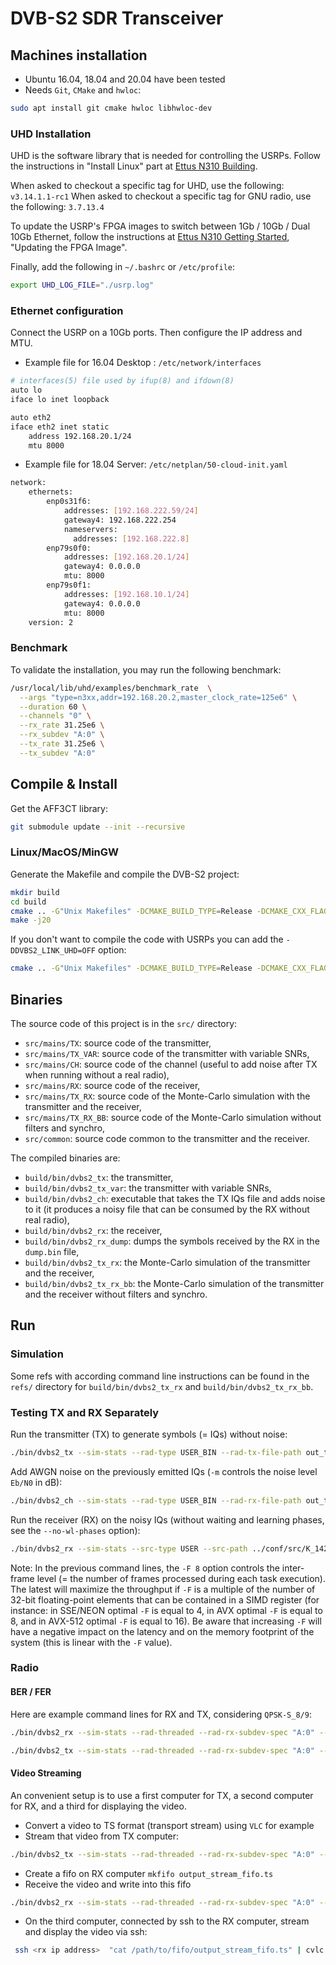 # DVB-S2 SDR Transceiver

## Machines installation

- Ubuntu 16.04, 18.04 and 20.04 have been tested
- Needs `Git`, `CMake` and `hwloc`:

```bash
sudo apt install git cmake hwloc libhwloc-dev
```

### UHD Installation

UHD is the software library that is needed for controlling the USRPs. Follow the
instructions in "Install Linux" part at
[Ettus N310 Building](https://kb.ettus.com/Building_and_Installing_the_USRP_Open-Source_Toolchain_(UHD_and_GNU_Radio)_on_Linux).

When asked to checkout a specific tag for UHD, use the following:
`v3.14.1.1-rc1`
When asked to checkout a specific tag for GNU radio, use the following:
`3.7.13.4`

To update the USRP's FPGA images to switch between 1Gb / 10Gb / Dual 10Gb
Ethernet, follow the instructions at
[Ettus N310 Getting Started](https://kb.ettus.com/USRP_N300/N310/N320/N321_Getting_Started_Guide),
"Updating the FPGA Image".

Finally, add the following in `~/.bashrc` or `/etc/profile`:

```bash
export UHD_LOG_FILE="./usrp.log"
```

### Ethernet configuration

Connect the USRP on a 10Gb ports. Then configure the IP address and MTU.

- Example file for 16.04 Desktop : `/etc/network/interfaces`

```bash
# interfaces(5) file used by ifup(8) and ifdown(8)
auto lo
iface lo inet loopback

auto eth2
iface eth2 inet static
    address 192.168.20.1/24
    mtu 8000
```

- Example file for 18.04 Server: `/etc/netplan/50-cloud-init.yaml`


```bash
network:
    ethernets:
        enp0s31f6:
            addresses: [192.168.222.59/24]
            gateway4: 192.168.222.254
            nameservers:
              addresses: [192.168.222.8]
        enp79s0f0:
            addresses: [192.168.20.1/24]
            gateway4: 0.0.0.0
            mtu: 8000
        enp79s0f1:
            addresses: [192.168.10.1/24]
            gateway4: 0.0.0.0
            mtu: 8000
    version: 2
```

### Benchmark

To validate the installation, you may run the following benchmark:

```bash
/usr/local/lib/uhd/examples/benchmark_rate  \
  --args "type=n3xx,addr=192.168.20.2,master_clock_rate=125e6" \
  --duration 60 \
  --channels "0" \
  --rx_rate 31.25e6 \
  --rx_subdev "A:0" \
  --tx_rate 31.25e6 \
  --tx_subdev "A:0"
```

## Compile & Install

Get the AFF3CT library:

```bash
git submodule update --init --recursive
```

### Linux/MacOS/MinGW

Generate the Makefile and compile the DVB-S2 project:

```bash
mkdir build
cd build
cmake .. -G"Unix Makefiles" -DCMAKE_BUILD_TYPE=Release -DCMAKE_CXX_FLAGS="-Wall -funroll-loops -march=native" -DAFF3CT_CORE_LINK_HWLOC=ON
make -j20
```

If you don't want to compile the code with USRPs you can add the `-DDVBS2_LINK_UHD=OFF` option:

```bash
cmake .. -G"Unix Makefiles" -DCMAKE_BUILD_TYPE=Release -DCMAKE_CXX_FLAGS="-Wall -funroll-loops -march=native" -DAFF3CT_CORE_LINK_HWLOC=ON -DDVBS2_LINK_UHD=OFF
```

## Binaries

The source code of this project is in the `src/` directory:
- `src/mains/TX`: source code of the transmitter,
- `src/mains/TX_VAR`: source code of the transmitter with variable SNRs,
- `src/mains/CH`: source code of the channel (useful to add noise after TX when
running without a real radio),
- `src/mains/RX`: source code of the receiver,
- `src/mains/TX_RX`: source code of the Monte-Carlo simulation with the
transmitter and the receiver,
- `src/mains/TX_RX_BB`: source code of the Monte-Carlo simulation without
filters and synchro,
- `src/common`: source code common to the transmitter and the receiver.

The compiled binaries are:
- `build/bin/dvbs2_tx`: the transmitter,
- `build/bin/dvbs2_tx_var`: the transmitter with variable SNRs,
- `build/bin/dvbs2_ch`: executable that takes the TX IQs file and adds noise to 
it (it produces a noisy file that can be consumed by the RX without real radio),
- `build/bin/dvbs2_rx`: the receiver,
- `build/bin/dvbs2_rx_dump`: dumps the symbols received by the RX in the
`dump.bin` file,
- `build/bin/dvbs2_tx_rx`: the Monte-Carlo simulation of the transmitter
and the receiver,
- `build/bin/dvbs2_tx_rx_bb`: the Monte-Carlo simulation of the
transmitter and the receiver without filters and synchro.

## Run

### Simulation

Some refs with according command line instructions can be found in the `refs/`
directory for `build/bin/dvbs2_tx_rx` and
`build/bin/dvbs2_tx_rx_bb`.

### Testing TX and RX Separately

Run the transmitter (TX) to generate symbols (= IQs) without noise:
```bash
./bin/dvbs2_tx --sim-stats --rad-type USER_BIN --rad-tx-file-path out_tx.bin -F 8 --src-type USER --src-path ../conf/src/K_14232.src --mod-cod QPSK-S_8/9 --tx-time-limit 10000
```

Add AWGN noise on the previously emitted IQs (`-m` controls the noise level 
`Eb/N0` in dB):
```bash
./bin/dvbs2_ch --sim-stats --rad-type USER_BIN --rad-rx-file-path out_tx.bin --rad-tx-file-path out_tx_noisy.bin --rad-rx-no-loop -F 8 --mod-cod QPSK-S_8/9 -m 4.0
```

Run the receiver (RX) on the noisy IQs (without waiting and learning phases, see 
the `--no-wl-phases` option):
```bash
./bin/dvbs2_rx --sim-stats --src-type USER --src-path ../conf/src/K_14232.src --rad-type USER_BIN --rad-rx-file-path out_tx_noisy.bin -F 8 --mod-cod QPSK-S_8/9 --dec-implem NMS --dec-ite 10 --dec-simd INTER --snk-path /dev/null --rad-rx-no-loop --no-wl-phases
``` 

Note: In the previous command lines, the `-F 8` option controls the inter-frame 
level (= the number of frames processed during each task execution). The latest 
will maximize the throughput if `-F` is a multiple of the number of 32-bit 
floating-point elements that can be contained in a SIMD register (for instance: 
in SSE/NEON optimal `-F` is equal to 4, in AVX optimal `-F` is equal to 8, and 
in AVX-512 optimal `-F` is equal to 16). Be aware that increasing `-F` will have 
a negative impact on the latency and on the memory footprint of the system (this 
is linear with the `-F` value).

### Radio

#### BER / FER

Here are example command lines for RX and TX, considering `QPSK-S_8/9`:

```bash
./bin/dvbs2_rx --sim-stats --rad-threaded --rad-rx-subdev-spec "A:0" --rad-rx-rate 30e6 --rad-rx-freq 2360e6 --rad-rx-gain 20 -F 16 --src-type USER --src-path ../conf/src/K_14232.src --mod-cod QPSK-S_8/9 --dec-implem NMS --dec-ite 10 --dec-simd INTER
```

```bash
./bin/dvbs2_tx --sim-stats --rad-threaded --rad-rx-subdev-spec "A:0" --rad-tx-rate 30e6 --rad-tx-freq 2360e6 --rad-tx-gain 30 -F  8 --src-type USER --src-path ../conf/src/K_14232.src --mod-cod QPSK-S_8/9
```

#### Video Streaming

An convenient setup is to use a first computer for TX, a second computer for RX,
and a third for displaying the video.

- Convert a video to TS format (transport stream) using `VLC` for example
- Stream that video from TX computer:

```bash
./bin/dvbs2_tx --sim-stats --rad-threaded --rad-rx-subdev-spec "A:0" --rad-tx-rate 30e6 --rad-tx-freq 2360e6 --rad-tx-gain 30 -F  8 --src-type USER_BIN --src-path /path/to/input/ts/video.ts --mod-cod QPSK-S_8/9
```

- Create a fifo on RX computer `mkfifo output_stream_fifo.ts`
- Receive the video and write into this fifo

```bash
./bin/dvbs2_rx --sim-stats --rad-threaded --rad-rx-subdev-spec "A:0" --rad-rx-rate 30e6 --rad-rx-freq 2360e6 --rad-rx-gain 20 -F 16 --mod-cod QPSK-S_8/9 --dec-implem NMS --dec-ite 10 --dec-simd INTER --snk-path output_stream_fifo.ts
```

- On the third computer, connected by ssh to the RX computer, stream and display
the video via ssh:

```bash
 ssh <rx ip address>  "cat /path/to/fifo/output_stream_fifo.ts" | cvlc -
```
